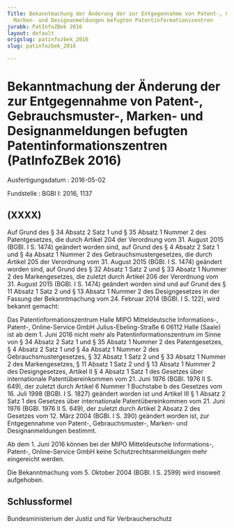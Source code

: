 ```yaml
---
Title: Bekanntmachung der Änderung der zur Entgegennahme von Patent-, Gebrauchsmuster-,
  Marken- und Designanmeldungen befugten Patentinformationszentren
jurabk: PatInfoZBek 2016
layout: default
origslug: patinfozbek_2016
slug: patinfozbek_2016

---
```


# Bekanntmachung der Änderung der zur Entgegennahme von Patent-, Gebrauchsmuster-, Marken- und Designanmeldungen befugten Patentinformationszentren (PatInfoZBek 2016)

Ausfertigungsdatum
:   2016-05-02

Fundstelle
:   BGBl I: 2016, 1137


## (XXXX)

Auf Grund des § 34 Absatz 2 Satz 1 und § 35 Absatz 1 Nummer 2 des
Patentgesetzes, die durch Artikel 204 der Verordnung vom 31. August
2015 (BGBl. I S. 1474) geändert worden sind, auf Grund des § 4 Absatz
2 Satz 1 und § 4a Absatz 1 Nummer 2 des Gebrauchsmustergesetzes, die
durch Artikel 205 der Verordnung vom 31. August 2015 (BGBl. I S. 1474)
geändert worden sind, auf Grund des § 32 Absatz 1 Satz 2 und § 33
Absatz 1 Nummer 2 des Markengesetzes, die zuletzt durch Artikel 206
der Verordnung vom 31. August 2015 (BGBl. I S. 1474) geändert worden
sind und auf Grund des § 11 Absatz 1 Satz 2 und § 13 Absatz 1 Nummer 2
des Designgesetzes in der Fassung der Bekanntmachung vom 24. Februar
2014 (BGBl. I S. 122), wird bekannt gemacht:

Das
Patentinformationszentrum Halle
MIPO Mitteldeutsche Informations-, Patent-, Online-Service GmbH
Julius-Ebeling-Straße 6
06112 Halle (Saale)
ist ab dem 1. Juni 2016 nicht mehr als Patentinformationszentrum im
Sinne von § 34 Absatz 2 Satz 1 und § 35 Absatz 1 Nummer 2 des
Patentgesetzes, § 4 Absatz 2 Satz 1 und § 4a Absatz 1 Nummer 2 des
Gebrauchsmustergesetzes, § 32 Absatz 1 Satz 2 und § 33 Absatz 1 Nummer
2 des Markengesetzes, § 11 Absatz 1 Satz 2 und § 13 Absatz 1 Nummer 2
des Designgesetzes, Artikel II § 4 Absatz 1 Satz 1 des Gesetzes über
internationale Patentübereinkommen vom 21. Juni 1976 (BGBl. 1976 II S.
649), der zuletzt durch Artikel 6 Nummer 1 Buchstabe b des Gesetzes
vom 16. Juli 1998 (BGBl. I S. 1827) geändert worden ist und Artikel
III § 1 Absatz 2 Satz 1 des Gesetzes über internationale
Patentübereinkommen vom 21. Juni 1976 (BGBl. 1976 II S. 649), der
zuletzt durch Artikel 2 Absatz 2 des Gesetzes vom 12. März 2004 (BGBl.
I S. 390) geändert worden ist, zur Entgegennahme von Patent-,
Gebrauchsmuster-, Marken- und Designanmeldungen bestimmt.

Ab dem 1. Juni 2016 können bei der MIPO Mitteldeutsche Informations-,
Patent-, Online-Service GmbH keine Schutzrechtsanmeldungen mehr
eingereicht werden.

Die Bekanntmachung vom 5. Oktober 2004 (BGBl. I S. 2599) wird insoweit
aufgehoben.


## Schlussformel

Bundesministerium der Justiz und für Verbraucherschutz

